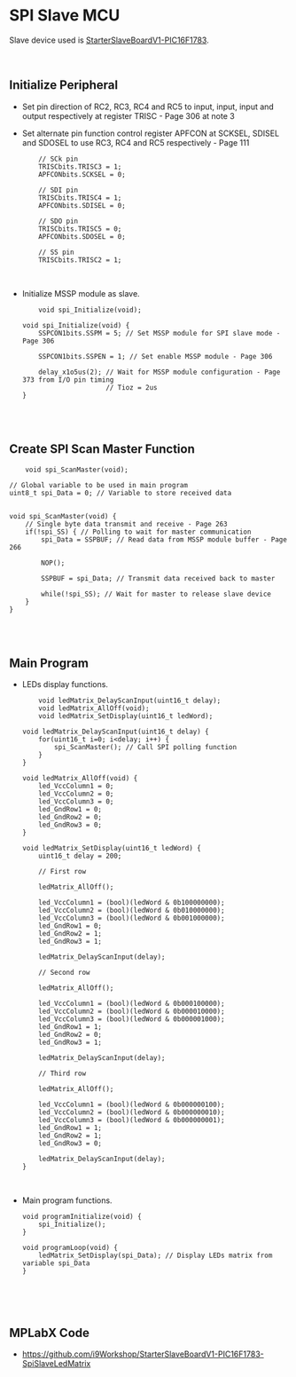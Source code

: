 # SPI Slave MCU

Slave device used is [StarterSlaveBoardV1-PIC16F1783](https://github.com/i9Workshop/Tutorials-Microchip-XC8).
<br/>

<br/>

## Initialize Peripheral

* Set pin direction of RC2, RC3, RC4 and RC5 to input, input, input and output respectively at register TRISC - Page 306 at note 3
* Set alternate pin function control register APFCON at SCKSEL, SDISEL and SDOSEL to use RC3, RC4 and RC5 respectively - Page 111
  ```
      // SCk pin
      TRISCbits.TRISC3 = 1;
      APFCONbits.SCKSEL = 0;
      
      // SDI pin
      TRISCbits.TRISC4 = 1;
      APFCONbits.SDISEL = 0;
      
      // SDO pin
      TRISCbits.TRISC5 = 0;
      APFCONbits.SDOSEL = 0;
      
      // SS pin
      TRISCbits.TRISC2 = 1;
  ```
  <br/>

* Initialize MSSP module as slave.
  ```
      void spi_Initialize(void);
  ```
  
  ```
  void spi_Initialize(void) {
      SSPCON1bits.SSPM = 5; // Set MSSP module for SPI slave mode - Page 306
  	  
      SSPCON1bits.SSPEN = 1; // Set enable MSSP module - Page 306
      
      delay_x1o5us(2); // Wait for MSSP module configuration - Page 373 from I/O pin timing
                       // Tioz = 2us
  }
  ```
<br/>

<br/>

## Create SPI Scan Master Function

```
    void spi_ScanMaster(void);
```

```
// Global variable to be used in main program
uint8_t spi_Data = 0; // Variable to store received data


void spi_ScanMaster(void) {
    // Single byte data transmit and receive - Page 263
    if(!spi_SS) { // Polling to wait for master communication
        spi_Data = SSPBUF; // Read data from MSSP module buffer - Page 266
        
        NOP();
        
        SSPBUF = spi_Data; // Transmit data received back to master
        
        while(!spi_SS); // Wait for master to release slave device
    }
}
```
<br/>

<br/>

## Main Program

* LEDs display functions.
  ```
      void ledMatrix_DelayScanInput(uint16_t delay);
      void ledMatrix_AllOff(void);
      void ledMatrix_SetDisplay(uint16_t ledWord);
  ```
  
  ```
  void ledMatrix_DelayScanInput(uint16_t delay) {
      for(uint16_t i=0; i<delay; i++) {
          spi_ScanMaster(); // Call SPI polling function
      }
  }
  
  void ledMatrix_AllOff(void) {
      led_VccColumn1 = 0;
      led_VccColumn2 = 0;
      led_VccColumn3 = 0;
      led_GndRow1 = 0;
      led_GndRow2 = 0;
      led_GndRow3 = 0;
  }
  
  void ledMatrix_SetDisplay(uint16_t ledWord) {
      uint16_t delay = 200;
      
      // First row
      
      ledMatrix_AllOff();
      
      led_VccColumn1 = (bool)(ledWord & 0b100000000);
      led_VccColumn2 = (bool)(ledWord & 0b010000000);
      led_VccColumn3 = (bool)(ledWord & 0b001000000);
      led_GndRow1 = 0;
      led_GndRow2 = 1;
      led_GndRow3 = 1;
      
      ledMatrix_DelayScanInput(delay);
      
      // Second row
      
      ledMatrix_AllOff();
      
      led_VccColumn1 = (bool)(ledWord & 0b000100000);
      led_VccColumn2 = (bool)(ledWord & 0b000010000);
      led_VccColumn3 = (bool)(ledWord & 0b000001000);
      led_GndRow1 = 1;
      led_GndRow2 = 0;
      led_GndRow3 = 1;
      
      ledMatrix_DelayScanInput(delay);
      
      // Third row
      
      ledMatrix_AllOff();
      
      led_VccColumn1 = (bool)(ledWord & 0b000000100);
      led_VccColumn2 = (bool)(ledWord & 0b000000010);
      led_VccColumn3 = (bool)(ledWord & 0b000000001);
      led_GndRow1 = 1;
      led_GndRow2 = 1;
      led_GndRow3 = 0;
      
      ledMatrix_DelayScanInput(delay);
  }
  ```
  <br/>

* Main program functions.
  ```
  void programInitialize(void) {
      spi_Initialize();
  }
  
  void programLoop(void) {
      ledMatrix_SetDisplay(spi_Data); // Display LEDs matrix from variable spi_Data
  }
  ```
  <br/>

<br/>

## MPLabX Code

* https://github.com/i9Workshop/StarterSlaveBoardV1-PIC16F1783-SpiSlaveLedMatrix
<br/>

<br/>
